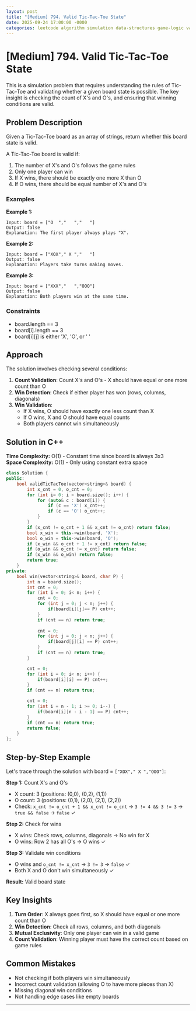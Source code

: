 ```yaml
---
layout: post
title: "[Medium] 794. Valid Tic-Tac-Toe State"
date: 2025-09-24 17:00:00 -0000
categories: leetcode algorithm simulation data-structures game-logic validation medium cpp tic-tac-toe game-validation problem-solving
---
```


# [Medium] 794. Valid Tic-Tac-Toe State

This is a simulation problem that requires understanding the rules of Tic-Tac-Toe and validating whether a given board state is possible. The key insight is checking the count of X's and O's, and ensuring that winning conditions are valid.

## Problem Description

Given a Tic-Tac-Toe board as an array of strings, return whether this board state is valid.

A Tic-Tac-Toe board is valid if:
1. The number of X's and O's follows the game rules
2. Only one player can win
3. If X wins, there should be exactly one more X than O
4. If O wins, there should be equal number of X's and O's

### Examples

**Example 1:**
```
Input: board = ["O  ","   ","   "]
Output: false
Explanation: The first player always plays "X".
```

**Example 2:**
```
Input: board = ["XOX"," X ","   "]
Output: false
Explanation: Players take turns making moves.
```

**Example 3:**
```
Input: board = ["XXX","   ","OOO"]
Output: false
Explanation: Both players win at the same time.
```

### Constraints
- board.length == 3
- board[i].length == 3
- board[i][j] is either 'X', 'O', or ' '

## Approach

The solution involves checking several conditions:

1. **Count Validation**: Count X's and O's - X should have equal or one more count than O
2. **Win Detection**: Check if either player has won (rows, columns, diagonals)
3. **Win Validation**: 
   - If X wins, O should have exactly one less count than X
   - If O wins, X and O should have equal counts
   - Both players cannot win simultaneously

## Solution in C++

**Time Complexity:** O(1) - Constant time since board is always 3x3  
**Space Complexity:** O(1) - Only using constant extra space

```cpp
class Solution {
public:
    bool validTicTacToe(vector<string>& board) {
        int x_cnt = 0, o_cnt = 0;
        for (int i= 0; i < board.size(); i++) {
            for (auto& c : board[i]) {
                if (c == 'X') x_cnt++;
                if (c == 'O') o_cnt++;
            }
        }
        if (x_cnt != o_cnt + 1 && x_cnt != o_cnt) return false;
        bool x_win = this->win(board, 'X');
        bool o_win = this->win(board, 'O'); 
        if (x_win && o_cnt + 1 != x_cnt) return false;
        if (o_win && o_cnt != x_cnt) return false;
        if (x_win && o_win) return false;
        return true; 
    }
private:
    bool win(vector<string>& board, char P) {
        int n = board.size();
        int cnt = 0;
        for (int i = 0; i< n; i++) {
            cnt = 0;
            for (int j = 0; j < n; j++) {
                if(board[i][j]== P) cnt++;
            }
            if (cnt == n) return true;
            
            cnt = 0;
            for (int j = 0; j < n; j++) {
                if(board[j][i] == P) cnt++;
            }
            if (cnt == n) return true;
        }

        cnt = 0;
        for (int i = 0; i< n; i++) {
            if(board[i][i] == P) cnt++;
        }
        if (cnt == n) return true;

        cnt = 0;
        for (int i = n - 1; i >= 0; i--) {
            if(board[i][n - i - 1] == P) cnt++;
        }
        if (cnt == n) return true;
        return false;
    }
};
```

## Step-by-Step Example

Let's trace through the solution with board = `["XOX"," X ","OOO"]`:

**Step 1:** Count X's and O's
- X count: 3 (positions: (0,0), (0,2), (1,1))
- O count: 3 (positions: (0,1), (2,0), (2,1), (2,2))
- Check: `x_cnt != o_cnt + 1 && x_cnt != o_cnt` → `3 != 4 && 3 != 3` → `true && false` → `false` ✓

**Step 2:** Check for wins
- X wins: Check rows, columns, diagonals → No win for X
- O wins: Row 2 has all O's → O wins ✓

**Step 3:** Validate win conditions
- O wins and `o_cnt != x_cnt` → `3 != 3` → `false` ✓
- Both X and O don't win simultaneously ✓

**Result:** Valid board state

## Key Insights

1. **Turn Order**: X always goes first, so X should have equal or one more count than O
2. **Win Detection**: Check all rows, columns, and both diagonals
3. **Mutual Exclusivity**: Only one player can win in a valid game
4. **Count Validation**: Winning player must have the correct count based on game rules

## Common Mistakes

- Not checking if both players win simultaneously
- Incorrect count validation (allowing O to have more pieces than X)
- Missing diagonal win conditions
- Not handling edge cases like empty boards

---
